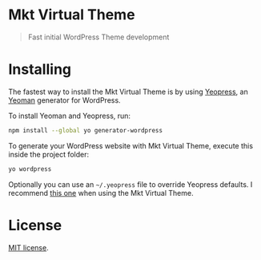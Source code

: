 # Mkt Virtual Theme
> Fast initial WordPress Theme development

# Installing

The fastest way to install the Mkt Virtual Theme is by using [Yeopress](https://github.com/wesleytodd/YeoPress), an [Yeoman](http://yeoman.io/) generator for WordPress.

To install Yeoman and Yeopress, run:

```bash
npm install --global yo generator-wordpress
```

To generate your WordPress website with Mkt Virtual Theme, execute this inside the project folder:

```bash
yo wordpress
```

Optionally you can use an `~/.yeopress` file to override Yeopress defaults. I recommend [this one](https://gist.github.com/hugobessaa/d16240c1a0b175de1ef8 "recommended .yeopress configuration file to be used with the Mkt Virtual Theme") when using the Mkt Virtual Theme.

# License
[MIT license](http://www.opensource.org/licenses/mit-license.php).
